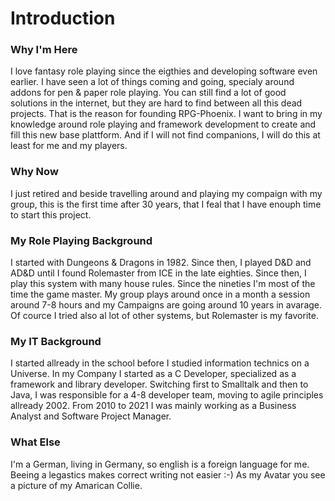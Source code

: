 # Introduction

### Why I'm Here
I love fantasy role playing since the eigthies and developing software even earlier. I have seen a lot of things coming and going, specialy around addons for pen & paper role playing. You can still find a lot of good solutions in the internet, but they are hard to find between all this dead projects. That is the reason for founding RPG-Phoenix.
I want to bring in my knowledge around role playing and framework development to create and fill this new base plattform. And if I will not find companions, I will do this at least for me and my players.

### Why Now
I just retired and beside travelling around and playing my compaign with my group, this is the first time after 30 years, that I feal that I have enouph time to start this project.

### My Role Playing Background
I started with Dungeons & Dragons in 1982. Since then, I played D&D and AD&D until I found Rolemaster from ICE in the late eighties. Since then, I play this system with many house rules. Since the nineties I'm most of the time the game master. My group plays around once in a month a session around 7-8 hours and my Campaigns are going around 10 years in avarage. Of cource I tried also al lot of other systems, but Rolemaster is my favorite.

### My IT Background
I started allready in the school before I studied information technics on a Universe. In my Company I started as a C Developer, specialized as a framework and library developer.
Switching first to Smalltalk and then to Java, I was responsible for a 4-8 developer team, moving to agile principles allready 2002. From 2010 to 2021 I was mainly working as a Business Analyst and Software Project Manager. 

### What Else
I'm a German, living in Germany, so english is a foreign language for me. Beeing a legastics makes correct writing not easier :-)
As my Avatar you see a picture of my Amarican Collie.

<!--
**Snarfbur/Snarfbur** is a ✨ _special_ ✨ repository because its `README.md` (this file) appears on your GitHub profile.

Here are some ideas to get you started:

- 🔭 I’m currently working on ...
- 🌱 I’m currently learning ...
- 👯 I’m looking to collaborate on ...
- 🤔 I’m looking for help with ...
- 💬 Ask me about ...
- 📫 How to reach me: ...
- 😄 Pronouns: ...
- ⚡ Fun fact: ...
-->
